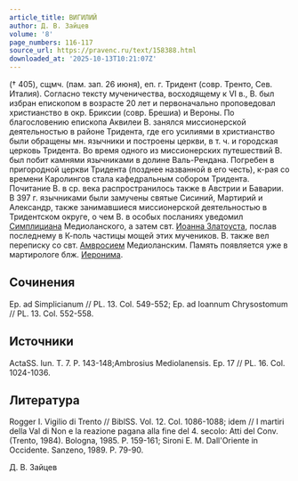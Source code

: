 ```yaml
---
article_title: ВИГИЛИЙ
author: Д. В. Зайцев
volume: '8'
page_numbers: 116-117
source_url: https://pravenc.ru/text/158388.html
downloaded_at: '2025-10-13T10:21:07Z'
---
```


(† 405), сщмч. (пам. зап. 26 июня), еп. г. Тридент (совр. Тренто, Сев. Италия). Согласно тексту мученичества, восходящему к VI в., В. был избран епископом в возрасте 20 лет и первоначально проповедовал христианство в окр. Бриксии (совр. Брешиа) и Вероны. По благословению епископа Аквилеи В. занялся миссионерской деятельностью в районе Тридента, где его усилиями в христианство были обращены мн. язычники и построены церкви, в т. ч. и городская церковь Тридента. Во время одного из миссионерских путешествий В. был побит камнями язычниками в долине Валь-Рендана. Погребен в пригородной церкви Тридента (позднее названной в его честь), к-рая со времени Каролингов стала кафедральным собором Тридента. Почитание В. в ср. века распространилось также в Австрии и Баварии. В 397 г. язычниками были замучены святые Сисиний, Мартирий и Александр, также занимавшиеся миссионерской деятельностью в Тридентском округе, о чем В. в особых посланиях уведомил [Симплициана](https://pravenc.ru/text/Симплициана.html) Медиоланского, а затем свт. [Иоанна Златоуста](<https://pravenc.ru/text/Иоанн Златоуст.html>), послав последнему в К-поль частицы мощей этих мучеников. В. также вел переписку со свт. [Амвросием](https://pravenc.ru/text/Амвросий.html) Медиоланским. Память появляется уже в мартирологе блж. [Иеронима](https://pravenc.ru/text/Иероним.html).

## Сочинения

Ep. ad Simplicianum // PL. 13. Col. 549-552; Ep. ad Ioannum Chrysostomum // PL. 13. Col. 552-558.

## Источники

ActaSS. Iun. T. 7. P. 143-148;Ambrosius Mediolanensis. Ep. 17 // PL. 16. Col. 1024-1036.

## Литература

Rogger I. Vigilio di Trento // BiblSS. Vol. 12. Col. 1086-1088; idem // I martiri della Val di Non e la reazione pagana alla fine del 4. secolo: Atti del Conv. (Trento, 1984). Bologna, 1985. P. 159-161; Sironi E. M. Dall'Oriente in Occidente. Sanzeno, 1989. P. 79-90.

Д. В. Зайцев
